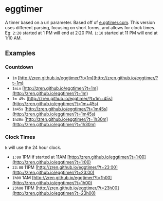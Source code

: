 eggtimer
========

A timer based on a url parameter. Based off of [e.ggtimer.com](http://e.ggtimer.com). This version uses different parsing, focusing on short forms, and allows for clock times. Eg: `2:20` started at 1 PM will end at 2:20 PM. `1:10` started at 11 PM will end at 1:10 AM.

Examples
--------

### Countdown

* `1m` [http://zren.github.io/eggtimer/?t=1m](http://zren.github.io/eggtimer/?t=1m)
* `1min` [http://zren.github.io/eggtimer/?t=1m](http://zren.github.io/eggtimer/?t=1m)
* `1m 45s` [http://zren.github.io/eggtimer/?t=1m+45s](http://zren.github.io/eggtimer/?t=1m+45s)
* `1m45s` [http://zren.github.io/eggtimer/?t=1m45s](http://zren.github.io/eggtimer/?t=1m45s)
* `1h30m` [http://zren.github.io/eggtimer/?t=1h30m](http://zren.github.io/eggtimer/?t=1h30m)

### Clock Times

`h` will use the 24 hour clock.

* `1:00` 1PM if started at 11AM [http://zren.github.io/eggtimer/?t=1:00](http://zren.github.io/eggtimer/?t=1:00)
* `23:00` 11PM [http://zren.github.io/eggtimer/?t=23:00](http://zren.github.io/eggtimer/?t=23:00)
* `1h00` 1AM [http://zren.github.io/eggtimer/?t=1h00](http://zren.github.io/eggtimer/?t=1h00)
* `23h00` 11PM [http://zren.github.io/eggtimer/?t=23h00](http://zren.github.io/eggtimer/?t=23h00)
